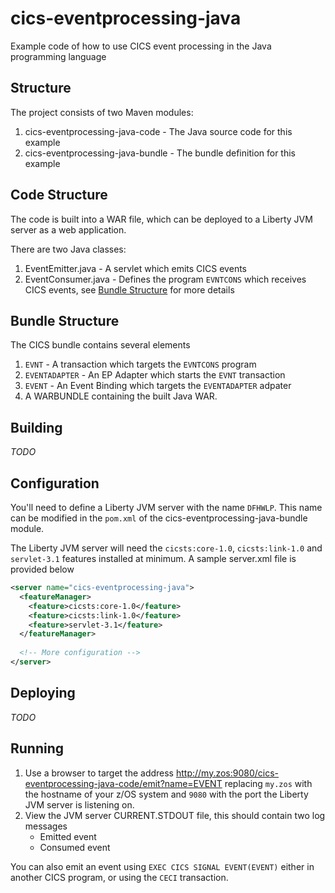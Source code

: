 # cics-eventprocessing-java
Example code of how to use CICS event processing in the Java programming language

## Structure
The project consists of two Maven modules:

1. cics-eventprocessing-java-code - The Java source code for this example
2. cics-eventprocessing-java-bundle - The bundle definition for this example

## Code Structure
The code is built into a WAR file, which can be deployed to a Liberty JVM server as a web application.

There are two Java classes:

1. EventEmitter.java - A servlet which emits CICS events
2. EventConsumer.java - Defines the program `EVNTCONS` which receives CICS events, see [Bundle Structure](#bundle_structure) for more details

## Bundle Structure
The CICS bundle contains several elements

1. `EVNT` - A transaction which targets the `EVNTCONS` program
2. `EVENTADAPTER` - An EP Adapter which starts the `EVNT` transaction
3. `EVENT` - An Event Binding which targets the `EVENTADAPTER` adpater
4. A WARBUNDLE containing the built Java WAR.

## Building
*TODO*

## Configuration
You'll need to define a Liberty JVM server with the name `DFHWLP`. This name can be modified in the `pom.xml` of the cics-eventprocessing-java-bundle module.

The Liberty JVM server will need the `cicsts:core-1.0`, `cicsts:link-1.0` and `servlet-3.1` features installed at minimum. A sample server.xml file is provided below

```xml
<server name="cics-eventprocessing-java">
  <featureManager>
    <feature>cicsts:core-1.0</feature>
    <feature>cicsts:link-1.0</feature>
    <feature>servlet-3.1</feature>
  </featureManager>
  
  <!-- More configuration -->
</server>
```

## Deploying
*TODO*

## Running
1. Use a browser to target the address http://my.zos:9080/cics-eventprocessing-java-code/emit?name=EVENT replacing `my.zos` with the hostname of your z/OS system and `9080` with the port the Liberty JVM server is listening on.
2. View the JVM server CURRENT.STDOUT file, this should contain two log messages
   * Emitted event
   * Consumed event

You can also emit an event using `EXEC CICS SIGNAL EVENT(EVENT)` either in another CICS program, or using the `CECI` transaction.
